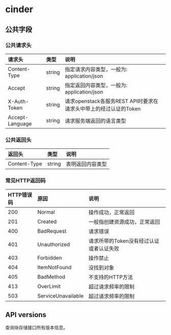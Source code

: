 # cinder
## 公共字段
### 公共请求头

|请求头|类型|说明|
| :------------- |:-------------|:-----|
|Content-Type|string|指定请求内容类型，一般为: application/json|
|Accept|string|指定返回内容类型，一般为: application/json|
|X-Auth-Token|string|请求openstack各服务REST API时要求在请求头中带上的经过认证的Token|
|Accept-Language|string|请求服务端返回的语言类型|

### 公共返回头

|返回头|类型|说明|
| :------------- |:-------------|:-----|
| Content-Type | string |表明返回内容类型|

### 常见HTTP返回码

|HTTP错误码|原因|说明|
| :------- |:-------------|:-----|
| 200 | Normal             |操作成功，正常返回 |
| 201 |	Created	           | 一般指创建资源成功，正常返回 |
| 400 |	BadRequest	       | 请求错误 |
| 401 |	Unauthorized       | 请求所带的Token没有经过认证或者认证失败 |
| 403 |	Forbidden	       | 操作禁止 |
| 404 |	ItemNotFound       | 没找到对象 |
| 405 |	BadMethod          | 不支持的HTTP方法 |
| 413 |	OverLimit          | 超过请求频率的限制 |
| 503 |	ServiceUnavailable | 超过请求频率的限制 |

## API versions

查询块存储接口所有版本信息。




